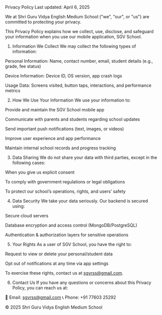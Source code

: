 
Privacy Policy
Last updated: April 6, 2025

We at Shri Guru Vidya English Medium School ("we", "our", or "us") are committed to protecting your privacy.

This Privacy Policy explains how we collect, use, disclose, and safeguard your information when you use our mobile application, SGV School.

1. Information We Collect
We may collect the following types of information:

Personal Information: Name, contact number, email, student details (e.g., grade, fee status)

Device Information: Device ID, OS version, app crash logs

Usage Data: Screens visited, button taps, interactions, and performance metrics

2. How We Use Your Information
We use your information to:

Provide and maintain the SGV School mobile app

Communicate with parents and students regarding school updates

Send important push notifications (text, images, or videos)

Improve user experience and app performance

Maintain internal school records and progress tracking

3. Data Sharing
We do not share your data with third parties, except in the following cases:

When you give us explicit consent

To comply with government regulations or legal obligations

To protect our school’s operations, rights, and users’ safety

4. Data Security
We take your data seriously. Our backend is secured using:

Secure cloud servers

Database encryption and access control (MongoDB/PostgreSQL)

Authentication & authorization layers for sensitive operations

5. Your Rights
As a user of SGV School, you have the right to:

Request to view or delete your personal/student data

Opt out of notifications at any time via app settings

To exercise these rights, contact us at sgvrss@gmail.com.

6. Contact Us
If you have any questions or concerns about this Privacy Policy, you can reach us at:

📧 Email: sgvrss@gmail.com
📞 Phone: +91 77603 25292

© 2025 Shri Guru Vidya English Medium School
